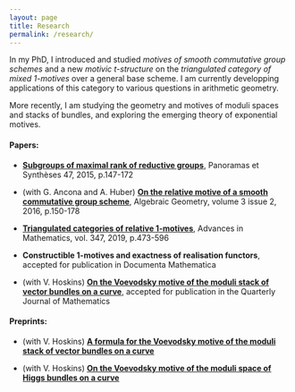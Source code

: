 ```yaml
---
layout: page
title: Research
permalink: /research/
---
```


In my PhD, I introduced and studied *motives of smooth commutative group schemes* and a new *motivic t-structure* on the *triangulated category of mixed 1-motives* over a general base scheme. I am currently developping applications of this category to various questions in arithmetic geometry.

More recently, I am studying the geometry and motives of moduli spaces and stacks of bundles, and exploring the emerging theory of exponential motives.

#### Papers:

* [**Subgroups of maximal rank of reductive groups**](https://smf.emath.fr/publications/sous-groupes-de-groupes-reductifs-de-rang-maximal), Panoramas et Synthèses 47, 2015, p.147-172

* (with G. Ancona and A. Huber) [**On the relative motive of a smooth commutative group scheme**](http://algebraicgeometry.nl/2016-2/2016-2-008.pdf), Algebraic Geometry, volume 3 issue 2, 2016, p.150-178

* [**Triangulated categories of relative $1$-motives**](https://www.sciencedirect.com/science/article/pii/S0001870819301124), Advances in Mathematics, vol. 347, 2019, p.473-596

* **Constructible $1$-motives and exactness of realisation functors**, accepted for publication in Documenta Mathematica

* (with V. Hoskins) [**On the Voevodsky motive of the moduli stack of vector bundles on a curve**](https://arxiv.org/abs/1711.11072), accepted for publication in the Quarterly Journal of Mathematics


#### Preprints:


* (with V. Hoskins) [**A formula for the Voevodsky motive of the moduli stack of vector bundles on a curve**](https://arxiv.org/abs/1809.02150)

* (with V. Hoskins) [**On the Voevodsky motive of the moduli space of Higgs bundles on a curve**](https://arxiv.org/abs/1910.04440)
